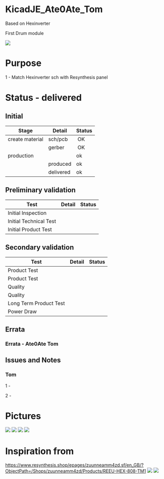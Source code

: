 # KicadJE_Ate0Ate_Tom
Based on Hexinverter

First Drum module

![](ReSynthesis-REEU-HEX-808-TM1.jpg)

# Purpose
1 - Match Hexinverter sch with Resynthesis panel

# Status - delivered
## Initial 
| Stage  | Detail | Status |
| ------------- | ------------- | ------------- |
| create material  | sch/pcb | OK  |
| | gerber | OK |
| production  |   | ok |
|  | produced | ok |
|  | delivered | ok |

## Preliminary validation
| Test  | Detail | Status |
| ------------- | ------------- | ------------- |
| Initial Inspection | |  |
| Initial Technical Test |  | |
| Initial Product Test |  | |

## Secondary validation
| Test  | Detail | Status |
| ------------- | ------------- |------------- |
| Product Test |  | |
| Product Test |  |  |
| Quality | | |
| Quality |  |  |
| Long Term Product Test |  |  |
| Power Draw |  | 

## Errata
### Errata - Ate0Ate Tom

## Issues and Notes
### Tom
1 -

2 - 

# Pictures
![](KicadJE_AteOhAte/KicadJE_AteOhAte_Top2.png)
![](KicadJE_AteOhAte/KicadJE_AteOhAte_Bottom1.png)
![](KicadJE_AteOhAte%20-%20RevB/KicadJE_AteOhAte_Top1.png)
![](KicadJE_AteOhAte%20-%20RevB/KicadJE_AteOhAte_Bottom.png)

# Inspiration from 
https://www.resynthesis.shop/epages/zuunneamm4zd.sf/en_GB/?ObjectPath=/Shops/zuunneamm4zd/Products/REEU-HEX-808-TM1
![](AteOhAte_TOMS_schematic_v1.png)
![](KicadJE_AteOhAte/RIAA.gif)
